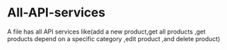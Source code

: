 # All-API-services
A file has all API services like(add a new product,get all products ,get products depend on a specific category ,edit product ,and delete product)
